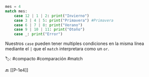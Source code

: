 ```python title:matchMulti.py
mes = 4
match mes:
	case 12 | 1 | 2: print("Invierno")
	case 3 | 4 | 5: print("Primavera") #Primavera
	case 6 | 7 | 8: print("Verano")
	case 9 | 10 | 11: print("Otoño")
	case _: print("Error")
```

Nuestros `case` pueden tener multiples condiciones en la misma línea mediante el `|` que el `match` interpretara como un `or`.

🏷️:  #compacto #comparación #match

🔙 [[P-1e4]]